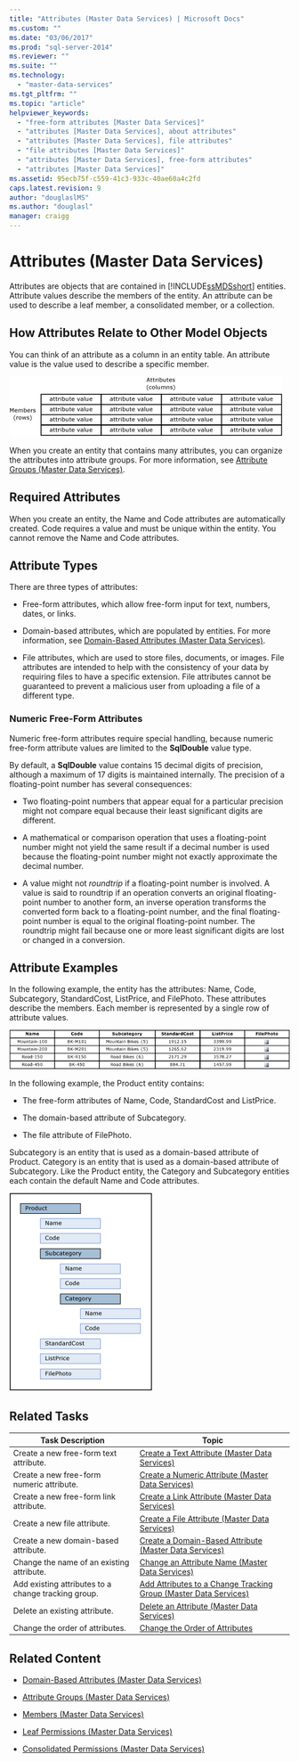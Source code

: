 ```yaml
---
title: "Attributes (Master Data Services) | Microsoft Docs"
ms.custom: ""
ms.date: "03/06/2017"
ms.prod: "sql-server-2014"
ms.reviewer: ""
ms.suite: ""
ms.technology: 
  - "master-data-services"
ms.tgt_pltfrm: ""
ms.topic: "article"
helpviewer_keywords: 
  - "free-form attributes [Master Data Services]"
  - "attributes [Master Data Services], about attributes"
  - "attributes [Master Data Services], file attributes"
  - "file attributes [Master Data Services]"
  - "attributes [Master Data Services], free-form attributes"
  - "attributes [Master Data Services]"
ms.assetid: 95ecb75f-c559-41c3-933c-40ae60a4c2fd
caps.latest.revision: 9
author: "douglaslMS"
ms.author: "douglasl"
manager: craigg
---
```

# Attributes (Master Data Services)
  Attributes are objects that are contained in [!INCLUDE[ssMDSshort](../includes/ssmdsshort-md.md)] entities. Attribute values describe the members of the entity. An attribute can be used to describe a leaf member, a consolidated member, or a collection.  
  
## How Attributes Relate to Other Model Objects  
 You can think of an attribute as a column in an entity table. An attribute value is the value used to describe a specific member.  
  
 ![Master Data Services Entity Represented as Table](../../2014/master-data-services/media/mds-conc-entity-table.gif "Master Data Services Entity Represented as Table")  
  
 When you create an entity that contains many attributes, you can organize the attributes into attribute groups. For more information, see [Attribute Groups &#40;Master Data Services&#41;](attribute-groups-master-data-services.md).  
  
## Required Attributes  
 When you create an entity, the Name and Code attributes are automatically created. Code requires a value and must be unique within the entity. You cannot remove the Name and Code attributes.  
  
## Attribute Types  
 There are three types of attributes:  
  
-   Free-form attributes, which allow free-form input for text, numbers, dates, or links.  
  
-   Domain-based attributes, which are populated by entities. For more information, see [Domain-Based Attributes &#40;Master Data Services&#41;](../../2014/master-data-services/domain-based-attributes-master-data-services.md).  
  
-   File attributes, which are used to store files, documents, or images. File attributes are intended to help with the consistency of your data by requiring files to have a specific extension. File attributes cannot be guaranteed to prevent a malicious user from uploading a file of a different type.  
  
### Numeric Free-Form Attributes  
 Numeric free-form attributes require special handling, because numeric free-form attribute values are limited to the **SqlDouble** value type.  
  
 By default, a **SqlDouble** value contains 15 decimal digits of precision, although a maximum of 17 digits is maintained internally. The precision of a floating-point number has several consequences:  
  
-   Two floating-point numbers that appear equal for a particular precision might not compare equal because their least significant digits are different.  
  
-   A mathematical or comparison operation that uses a floating-point number might not yield the same result if a decimal number is used because the floating-point number might not exactly approximate the decimal number.  
  
-   A value might not *roundtrip* if a floating-point number is involved. A value is said to roundtrip if an operation converts an original floating-point number to another form, an inverse operation transforms the converted form back to a floating-point number, and the final floating-point number is equal to the original floating-point number. The roundtrip might fail because one or more least significant digits are lost or changed in a conversion.  
  
## Attribute Examples  
 In the following example, the entity has the attributes: Name, Code, Subcategory, StandardCost, ListPrice, and FilePhoto. These attributes describe the members. Each member is represented by a single row of attribute values.  
  
 ![Bike Product Entity Table](../../2014/master-data-services/media/mds-conc-entity-table-w-data.gif "Bike Product Entity Table")  
  
 In the following example, the Product entity contains:  
  
-   The free-form attributes of Name, Code, StandardCost and ListPrice.  
  
-   The domain-based attribute of Subcategory.  
  
-   The file attribute of FilePhoto.  
  
 Subcategory is an entity that is used as a domain-based attribute of Product. Category is an entity that is used as a domain-based attribute of Subcategory. Like the Product entity, the Category and Subcategory entities each contain the default Name and Code attributes.  
  
 ![Product Entity Tree Structure](../../2014/master-data-services/media/mds-conc-entity-ui.gif "Product Entity Tree Structure")  
  
## Related Tasks  
  
|Task Description|Topic|  
|----------------------|-----------|  
|Create a new free-form text attribute.|[Create a Text Attribute &#40;Master Data Services&#41;](../../2014/master-data-services/create-a-text-attribute-master-data-services.md)|  
|Create a new free-form numeric attribute.|[Create a Numeric Attribute &#40;Master Data Services&#41;](../../2014/master-data-services/create-a-numeric-attribute-master-data-services.md)|  
|Create a new free-form link attribute.|[Create a Link Attribute &#40;Master Data Services&#41;](../../2014/master-data-services/create-a-link-attribute-master-data-services.md)|  
|Create a new file attribute.|[Create a File Attribute &#40;Master Data Services&#41;](../../2014/master-data-services/create-a-file-attribute-master-data-services.md)|  
|Create a new domain-based attribute.|[Create a Domain-Based Attribute &#40;Master Data Services&#41;](../../2014/master-data-services/create-a-domain-based-attribute-master-data-services.md)|  
|Change the name of an existing attribute.|[Change an Attribute Name &#40;Master Data Services&#41;](change-an-attribute-name-and-data-type-master-data-services.md)|  
|Add existing attributes to a change tracking group.|[Add Attributes to a Change Tracking Group &#40;Master Data Services&#41;](../../2014/master-data-services/add-attributes-to-a-change-tracking-group-master-data-services.md)|  
|Delete an existing attribute.|[Delete an Attribute &#40;Master Data Services&#41;](../../2014/master-data-services/delete-an-attribute-master-data-services.md)|  
|Change the order of attributes.|[Change the Order of Attributes](../../2014/master-data-services/change-the-order-of-attributes.md)|  
  
## Related Content  
  
-   [Domain-Based Attributes &#40;Master Data Services&#41;](../../2014/master-data-services/domain-based-attributes-master-data-services.md)  
  
-   [Attribute Groups &#40;Master Data Services&#41;](attribute-groups-master-data-services.md)  
  
-   [Members &#40;Master Data Services&#41;](../../2014/master-data-services/members-master-data-services.md)  
  
-   [Leaf Permissions &#40;Master Data Services&#41;](../../2014/master-data-services/leaf-permissions-master-data-services.md)  
  
-   [Consolidated Permissions &#40;Master Data Services&#41;](../../2014/master-data-services/consolidated-permissions-master-data-services.md)  
  
  
